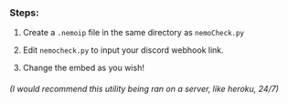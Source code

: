 ### Steps:

1. Create a `.nemoip` file in the same directory as `nemoCheck.py`
  
2. Edit `nemocheck.py` to input your discord webhook link.
  
3. Change the embed as you wish!

###### (I would recommend this utility being ran on a server, like heroku, 24/7)
